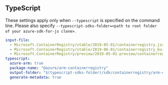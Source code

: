 ## TypeScript

These settings apply only when `--typescript` is specified on the command line.
Please also specify `--typescript-sdks-folder=<path to root folder of your azure-sdk-for-js clone>`.

``` yaml $(typescript)
input-file:
  - Microsoft.ContainerRegistry/stable/2019-05-01/containerregistry.json
  - Microsoft.ContainerRegistry/stable/2019-06-01/containerregistry_build.json
  - Microsoft.ContainerRegistry/preview/2019-05-01-preview/containerregistry_scopemap.json
typescript:
  azure-arm: true
  package-name: "@azure/arm-containerregistry"
  output-folder: "$(typescript-sdks-folder)/sdk/containerregistry/arm-containerregistry"
  generate-metadata: true
```
